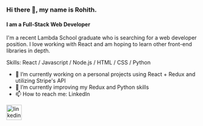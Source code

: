 ### Hi there 👋, my name is Rohith.
#### I am a Full-Stack Web Developer
I'm a recent Lambda School graduate who is searching for a web developer position.  I love working with React and am hoping to learn other front-end libraries in depth.    

Skills: React / Javascript / Node.js / HTML / CSS / Python

- 🔭 I’m currently working on a personal projects using React + Redux and utilizing Stripe's API 
- 🌱 I’m currently improving my Redux and Python skills  
- 📫 How to reach me: LinkedIn 


[<img src='https://cdn.jsdelivr.net/npm/simple-icons@3.0.1/icons/linkedin.svg' alt='linkedin' height='40'>](https://www.linkedin.com/in/rohithsachdeva/)  

